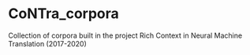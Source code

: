 # CoNTra_corpora
Collection of corpora  built in the project Rich Context in Neural Machine Translation (2017-2020)
